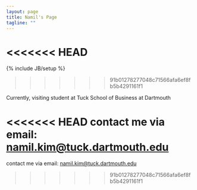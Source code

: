 ```yaml
---
layout: page
title: Namil's Page
tagline: ""
---
```

<<<<<<< HEAD
=======
{% include JB/setup %}
>>>>>>> 91b01278277048c71566afa6ef8fb5b4291161f1



Currently, visiting student at Tuck School of Business at Dartmouth

<<<<<<< HEAD
contact me via email: [namil.kim@tuck.dartmouth.edu](namil.kim@tuck.dartmouth.edu)
=======
contact me via email: [namil.kim@tuck.dartmouth.edu](namil.kim@tuck.dartmouth.edu)
>>>>>>> 91b01278277048c71566afa6ef8fb5b4291161f1
